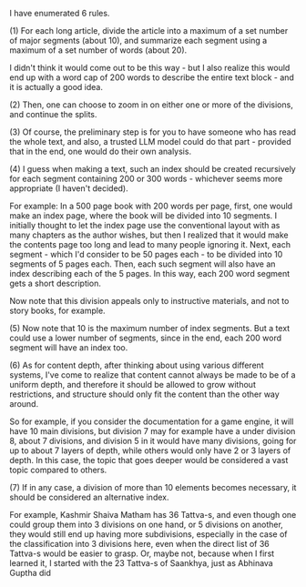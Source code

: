 I have enumerated 6 rules.

(1) For each long article, divide the article into a maximum of a set number of major segments (about 10), and summarize each segment using a maximum of a set number of words (about 20).

I didn't think it would come out to be this way - but I also realize this would end up with a word cap of 200 words to describe the entire text block - and it is actually a good idea.

(2) Then, one can choose to zoom in on either one or more of the divisions, and continue the splits.

(3) Of course, the preliminary step is for you to have someone who has read the whole text, and also, a trusted LLM model could do that part - provided that in the end, one would do their own analysis.

(4) I guess when making a text, such an index should be created recursively for each segment containing 200 or 300 words - whichever seems more appropriate (I haven't decided).

For example: In a 500 page book with 200 words per page, first, one would make an index page, where the book will be divided into 10 segments. I initially thought to let the index page use the conventional layout with as many chapters as the author wishes, but then I realized that it would make the contents page too long and lead to many people ignoring it. Next, each segment - which I'd consider to be 50 pages each - to be divided into 10 segments of 5 pages each. Then, each such segment will also have an index describing each of the 5 pages. In this way, each 200 word segment gets a short description.

Now note that this division appeals only to instructive materials, and not to story books, for example.

(5) Now note that 10 is the maximum number of index segments. But a text could use a lower number of segments, since in the end, each 200 word segment will have an index too.

(6) As for content depth, after thinking about using various different systems, I've come to realize that content cannot always be made to be of a uniform depth, and therefore it should be allowed to grow without restrictions, and structure should only fit the content than the other way around.

So for example, if you consider the documentation for a game engine, it will have 10 main divisions, but division 7 may for example have a under division 8, about 7 divisions, and division 5 in it would have many divisions, going for up to about 7 layers of depth, while others would only have 2 or 3 layers of depth. In this case, the topic that goes deeper would be considered a vast topic compared to others.

(7) If in any case, a division of more than 10 elements becomes necessary, it should be considered an alternative index.

For example, Kashmir Shaiva Matham has 36 Tattva-s, and even though one could group them into 3 divisions on one hand, or 5 divisions on another, they would still end up having more subdivisions, especially in the case of the classification into 3 divisions here, even when the direct list of 36 Tattva-s would be easier to grasp. Or, maybe not, because when I first learned it, I started with the 23 Tattva-s of Saankhya, just as Abhinava Guptha did